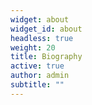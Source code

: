 ```yaml
---
widget: about
widget_id: about
headless: true
weight: 20
title: Biography
active: true
author: admin
subtitle: ""
---
```

